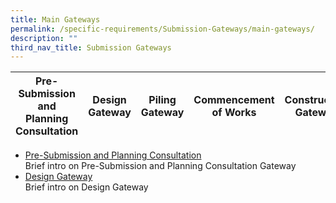 ```yaml
---
title: Main Gateways
permalink: /specific-requirements/Submission-Gateways/main-gateways/
description: ""
third_nav_title: Submission Gateways
---
```

| Pre-Submission and Planning Consultation |  Design Gateway |  Piling Gateway | Commencement of Works | Construction Gateway | Independent Agency Submissions |TOP/CSC Gateway |
| -------- | -------- | -------- | -------- | -------- | -------- | -------- |

* [Pre-Submission and Planning Consultation](/pre-submission-and-planning-consultation/)
<br> Brief intro on Pre-Submission and Planning Consultation Gateway 
* [Design Gateway ](/design-gateway )
<br> Brief intro on Design Gateway